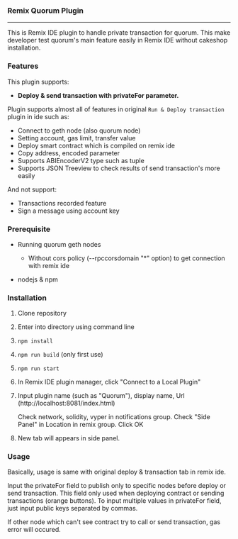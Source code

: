 ### Remix Quorum Plugin

------------

This is Remix IDE plugin to handle private transaction for quorum. This make developer test quorum's main feature easily in Remix IDE without cakeshop installation.

### Features

This plugin supports:

- **Deploy & send transaction with privateFor parameter.**

Plugin supports almost all of features in original `Run & Deploy transaction` plugin in ide such as:

- Connect to geth node (also quorum node)
- Setting account, gas limit, transfer value
- Deploy smart contract which is compiled on remix ide
- Copy address, encoded parameter
- Supports ABIEncoderV2 type such as tuple
- Supports JSON Treeview to check results of send transaction's more easily

And not support:

- Transactions recorded feature
- Sign a message using account key



### Prerequisite

- Running quorum geth nodes

  - Without cors policy (--rpccorsdomain "*" option) to get connection with remix ide

- nodejs & npm

  

### Installation

1. Clone repository
2. Enter into directory using command line
3. `npm install `
4. `npm run build` (only first use)
5. `npm run start`

6. In Remix IDE plugin manager, click "Connect to a Local Plugin" 

7. Input plugin name (such as "Quorum"), display name, Url (http://localhost:8081/index.html)

   Check network, solidity, vyper in notifications group.
   Check "Side Panel" in Location in remix group.
   Click OK

8. New tab will appears in side panel.



### Usage

Basically, usage is same with original deploy & transaction tab in remix ide. 

Input the privateFor field to publish only to specific nodes before deploy or send transaction. This field only used when deploying contract or sending transactions (orange buttons). To input multiple values in privateFor field, just input public keys separated by commas.

If other node which can't see contract try to call or send transaction, gas error will occured. 



